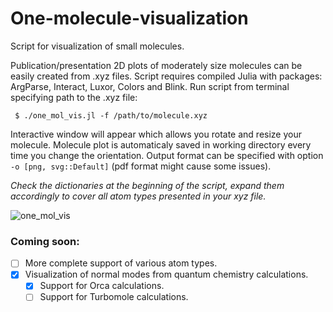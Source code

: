 
# One-molecule-visualization
Script for visualization of small molecules.


Publication/presentation 2D plots of moderately size molecules can be easily created from .xyz files.
Script requires compiled Julia with packages: ArgParse, Interact, Luxor, Colors and Blink.
Run script from terminal specifying path to the .xyz file:
```
 $ ./one_mol_vis.jl -f /path/to/molecule.xyz 
 ```
 Interactive window will appear which allows you rotate and resize your molecule.
 Molecule plot is automaticaly saved in working directory every time you change the orientation.
 Output format can be specified with option `-o [png, svg::Default]` (pdf format might cause some issues).
 
*Check the dictionaries at the beginning of the script, expand them accordingly to cover all atom types presented in your xyz file.*

![one_mol_vis](https://user-images.githubusercontent.com/43886886/148700795-dbea7815-8d8a-49ed-a7b6-941573e8652b.png)

### Coming soon:

- [ ] More complete support of various atom types.
- [x] Visualization of normal modes from quantum chemistry calculations. 
    - [x] Support for Orca calculations.
    - [ ] Support for Turbomole calculations.

